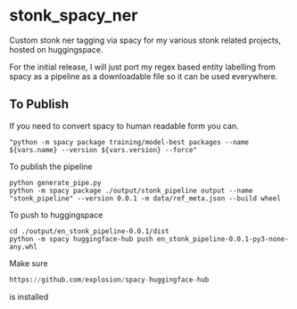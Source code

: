 # stonk_spacy_ner
Custom stonk ner tagging via spacy for my various stonk related projects, hosted on huggingspace.

For the initial release, I will just port my regex based entity labelling from spacy as a pipeline as a downloadable file so it can be used everywhere.

## To Publish

If you need to convert spacy to human readable form you can.

```
"python -m spacy package training/model-best packages --name ${vars.name} --version ${vars.version} --force"
```

To publish the pipeline

```
python generate_pipe.py
python -m spacy package ./output/stonk_pipeline output --name "stonk_pipeline" --version 0.0.1 -m data/ref_meta.json --build wheel
```

To push to huggingspace
```
cd ./output/en_stonk_pipeline-0.0.1/dist
python -m spacy huggingface-hub push en_stonk_pipeline-0.0.1-py3-none-any.whl
```

Make sure 

```python
https://github.com/explosion/spacy-huggingface-hub

```

is installed